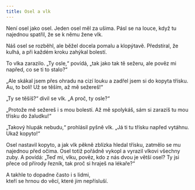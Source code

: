 ```yaml
---
title: Osel a vlk
---
```


Není osel jako osel. Jeden osel měl za ušima. Pásl se na louce, když tu najednou spatřil, že se k němu žene vlk.

Náš osel se rozběhl, ale běžel docela pomalu a klopýtavě. Před­stíral, že kulhá, a při každém kroku zahýkal bolestí.

To vlka zarazilo. „Ty osle,“ povídá, „tak jako tak tě sežeru, ale pověz mi napřed, co se ti to stalo?“

„Ale skákal jsem přes ohradu na cizí louku a zadřel jsem si do kopyta třísku. Au, to bolí! Už se těším, až mě sežereš!“

„Ty se těšíš?“ divil se vlk. „A proč, ty osle?“

„Protože mě sežereš i s mou bolestí. Až mě spolykáš, sám si zarazíš tu mou třísku do žaludku!“

„Takový hlupák nebudu,“ prohlásil pyšně vlk. „Já ti tu třísku napřed vytáhnu. Ukaž kopyto!“

Osel nastavil kopyto, a jak vlk pěkně zblízka hledal třísku, zatmělo se mu najednou před očima. Osel totiž pořádně vykopl a vyrazil vlkovi všechny zuby. A povídá: „Teď mi, vlku, pověz, kdo z nás dvou je větší osel? Ty jsi přece od přírody řezník, tak proč si hraješ na lékaře?“

A takhle to dopadne často i s lidmi,  
kteří se hrnou do věcí, které jim nepřísluší.
